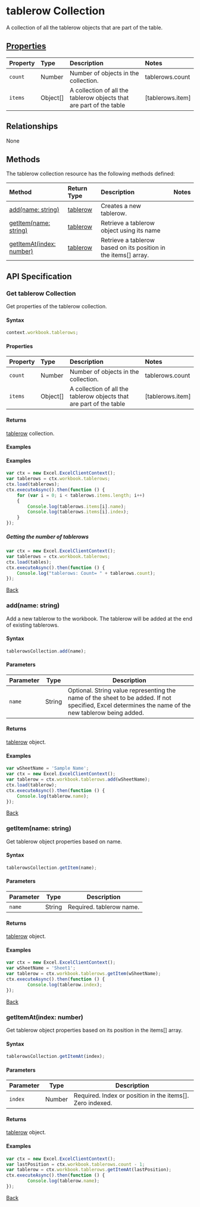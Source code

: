 # tablerow Collection
A collection of all the tablerow objects that are part of the table. 

## [Properties](#get-tablerow-collection)

| Property         | Type    |Description|Notes |
|:-----------------|:--------|:----------|:-----|
|`count`| Number   | Number of objects in the collection.|tablerows.count|
|`items`| Object[] | A collection of all the tablerow objects that are part of the table|[tablerows.item] |

## Relationships

None

## Methods

The tablerow collection resource has the following methods defined:

| Method     | Return Type    |Description|Notes  |
|:-----------------|:--------|:----------|:------|
|[add(name: string)](#addname-string)| [tablerow](tablerow.md)              |Creates a new tablerow. ||
|[getItem(name: string)](#getitemname-string)| [tablerow](tablerow.md)      |Retrieve a tablerow object using its name||
|[getItemAt(index: number)](#getitematindex-number)| [tablerow](tablerow.md)     |Retrieve a tablerow based on its position in the items[] array.||


## API Specification 

### Get tablerow Collection

Get properties of the tablerow collection. 

#### Syntax
```js
context.workbook.tablerows;
```

#### Properties

| Property         | Type    |Description|Notes |
|:-----------------|:--------|:----------|:-----|
|`count`| Number   | Number of objects in the collection.|tablerows.count|
|`items`| Object[] | A collection of all the tablerow objects that are part of the table|[tablerows.item] |


#### Returns

[tablerow](tablerow.md) collection. 

#### Examples


#### Examples

```js
var ctx = new Excel.ExcelClientContext();
var tablerows = ctx.workbook.tablerows;
ctx.load(tablerows);
ctx.executeAsync().then(function () {
	for (var i = 0; i < tablerows.items.length; i++)
	{
		Console.log(tablerows.items[i].name);
		Console.log(tablerows.items[i].index);
	}
});
```

##### Getting the number of tablerows

```js
var ctx = new Excel.ExcelClientContext();
var tablerows = ctx.workbook.tablerows;
ctx.load(tables);
ctx.executeAsync().then(function () {
	Console.log("tablerows: Count= " + tablerows.count);
});

```
[Back](#properties)

### add(name: string)

Add a new tablerow to the workbook. The tablerow will be added at the end of existing tablerows.

#### Syntax
```js
tablerowsCollection.add(name);
```

#### Parameters

Parameter       | Type   | Description
--------------- | ------ | ------------
`name`  | String| Optional. String value representing the name of the sheet to be added. If not specified, Excel determines the name of the new tablerow being added. 

#### Returns
[tablerow](../resources/tablerow.md) object.

#### Examples

```js
var wSheetName = 'Sample Name';
var ctx = new Excel.ExcelClientContext();
var tablerow = ctx.workbook.tablerows.add(wSheetName);
ctx.load(tablerow);
ctx.executeAsync().then(function () {
	Console.log(tablerow.name);
});
```
[Back](#methods)

### getItem(name: string)

Get tablerow object properties based on name.

#### Syntax
```js
tablerowsCollection.getItem(name);
```

#### Parameters

Parameter       | Type  | Description
--------------- | ------ | ------------
 `name`| String | Required. tablerow name. 

#### Returns

[tablerow](../resources/tablerow.md) object.

#### Examples
```js
var ctx = new Excel.ExcelClientContext();
var wSheetName = 'Sheet1';
var tablerow = ctx.workbook.tablerows.getItem(wSheetName);
ctx.executeAsync().then(function () {
		Console.log(tablerow.index);
});
```
[Back](#methods)


### getItemAt(index: number)

Get tablerow object properties based on its position in the items[] array. 

#### Syntax
```js
tablerowsCollection.getItemAt(index);
```

#### Parameters

Parameter       | Type  | Description
--------------- | ------ | ------------
 `index`| Number | Required. Index or position in the items[]. Zero indexed.

#### Returns

[tablerow](../resources/tablerow.md) object.

#### Examples
```js
var ctx = new Excel.ExcelClientContext();
var lastPosition = ctx.workbook.tablerows.count - 1;
var tablerow = ctx.workbook.tablerows.getItemAt(lastPosition);
ctx.executeAsync().then(function () {
		Console.log(tablerow.name);
});
```
[Back](#methods)
